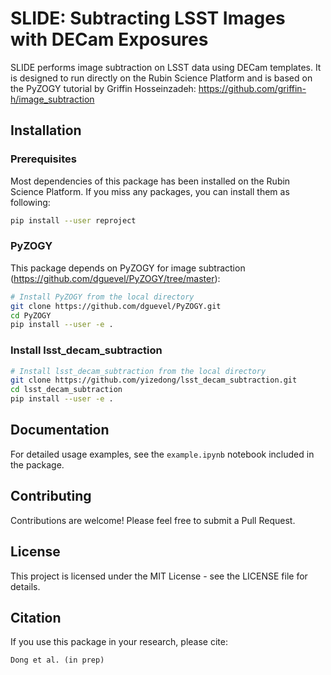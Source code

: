 # SLIDE: Subtracting LSST Images with DECam Exposures

SLIDE performs image subtraction on LSST data using DECam templates. It is designed to run directly on the Rubin Science Platform and is based on the PyZOGY tutorial by Griffin Hosseinzadeh: https://github.com/griffin-h/image_subtraction

## Installation

### Prerequisites

Most dependencies of this package has been installed on the Rubin Science Platform. If you miss any packages, you can install them as following:

```bash
pip install --user reproject
```

### PyZOGY

This package depends on PyZOGY for image subtraction (https://github.com/dguevel/PyZOGY/tree/master):

```bash
# Install PyZOGY from the local directory
git clone https://github.com/dguevel/PyZOGY.git
cd PyZOGY
pip install --user -e .
```

### Install lsst_decam_subtraction

```bash
# Install lsst_decam_subtraction from the local directory
git clone https://github.com/yizedong/lsst_decam_subtraction.git
cd lsst_decam_subtraction
pip install --user -e .
```

## Documentation

For detailed usage examples, see the `example.ipynb` notebook included in the package.

## Contributing

Contributions are welcome! Please feel free to submit a Pull Request.

## License

This project is licensed under the MIT License - see the LICENSE file for details.

## Citation

If you use this package in your research, please cite:

```
Dong et al. (in prep)
```

